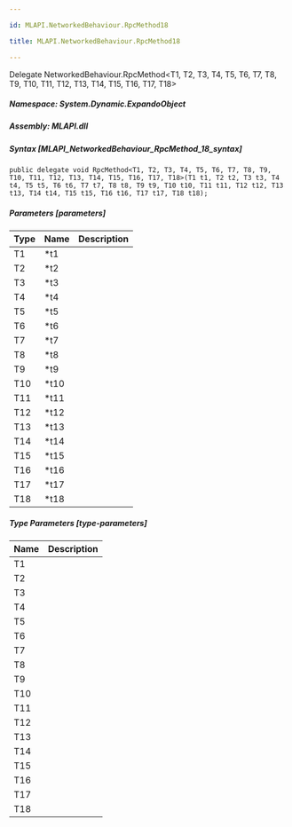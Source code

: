 ```yaml
---

id: MLAPI.NetworkedBehaviour.RpcMethod18

title: MLAPI.NetworkedBehaviour.RpcMethod18

---
```


Delegate NetworkedBehaviour.RpcMethod\<T1, T2, T3, T4, T5, T6, T7, T8,
T9, T10, T11, T12, T13, T14, T15, T16, T17, T18\>

<div class="markdown level0 summary" markdown="1">

</div>

<div class="markdown level0 conceptual" markdown="1">

</div>

##### **Namespace**: System.Dynamic.ExpandoObject

##### **Assembly**: MLAPI.dll

##### Syntax [MLAPI_NetworkedBehaviour_RpcMethod_18_syntax]

    public delegate void RpcMethod<T1, T2, T3, T4, T5, T6, T7, T8, T9, T10, T11, T12, T13, T14, T15, T16, T17, T18>(T1 t1, T2 t2, T3 t3, T4 t4, T5 t5, T6 t6, T7 t7, T8 t8, T9 t9, T10 t10, T11 t11, T12 t12, T13 t13, T14 t14, T15 t15, T16 t16, T17 t17, T18 t18);

##### Parameters [parameters]

| Type                          | Name  | Description |
|-------------------------------|-------|-------------|
| <span class="xref">T1</span>  | \*t1  |             |
| <span class="xref">T2</span>  | \*t2  |             |
| <span class="xref">T3</span>  | \*t3  |             |
| <span class="xref">T4</span>  | \*t4  |             |
| <span class="xref">T5</span>  | \*t5  |             |
| <span class="xref">T6</span>  | \*t6  |             |
| <span class="xref">T7</span>  | \*t7  |             |
| <span class="xref">T8</span>  | \*t8  |             |
| <span class="xref">T9</span>  | \*t9  |             |
| <span class="xref">T10</span> | \*t10 |             |
| <span class="xref">T11</span> | \*t11 |             |
| <span class="xref">T12</span> | \*t12 |             |
| <span class="xref">T13</span> | \*t13 |             |
| <span class="xref">T14</span> | \*t14 |             |
| <span class="xref">T15</span> | \*t15 |             |
| <span class="xref">T16</span> | \*t16 |             |
| <span class="xref">T17</span> | \*t17 |             |
| <span class="xref">T18</span> | \*t18 |             |

##### Type Parameters [type-parameters]

| Name                                   | Description |
|----------------------------------------|-------------|
| <span class="parametername">T1</span>  |             |
| <span class="parametername">T2</span>  |             |
| <span class="parametername">T3</span>  |             |
| <span class="parametername">T4</span>  |             |
| <span class="parametername">T5</span>  |             |
| <span class="parametername">T6</span>  |             |
| <span class="parametername">T7</span>  |             |
| <span class="parametername">T8</span>  |             |
| <span class="parametername">T9</span>  |             |
| <span class="parametername">T10</span> |             |
| <span class="parametername">T11</span> |             |
| <span class="parametername">T12</span> |             |
| <span class="parametername">T13</span> |             |
| <span class="parametername">T14</span> |             |
| <span class="parametername">T15</span> |             |
| <span class="parametername">T16</span> |             |
| <span class="parametername">T17</span> |             |
| <span class="parametername">T18</span> |             |
